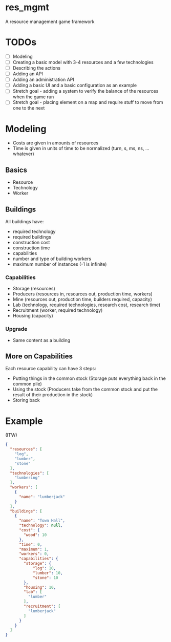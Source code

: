# res_mgmt
A resource management game framework

# TODOs
- [ ] Modeling
- [ ] Creating a basic model with 3-4 resources and a few technologies
- [ ] Describing the actions
- [ ] Adding an API
- [ ] Adding an administration API
- [ ] Adding a basic UI and a basic configuration as an example
- [ ] Stretch goal - adding a system to verify the balance of the resources when the game run
- [ ] Stretch goal - placing element on a map and require stuff to move from one to the next

# Modeling
- Costs are given in amounts of resources
- Time is given in units of time to be normalized (turn, s, ms, ns, ... whatever)

## Basics
- Resource
- Technology
- Worker

## Buildings

All buildings have:
- required technology
- required buildings
- construction cost
- construction time
- capabilities
- number and type of building workers
- maximum number of instances (-1 is infinite)

### Capabilities
- Storage (resources)
- Producers (resources in, resources out, production time, workers)
- Mine (resources out, production time, builders required, capacity)
- Lab (technology, required technologies, research cost, research time)
- Recruitment (worker, required technology)
- Housing (capacity)

### Upgrade
- Same content as a building 

## More on Capabilities
Each resource capability can have 3 steps:
- Putting things in the common stock (Storage puts everything back in the common pile)
- Using the stock (Producers take from the common stock and put the result of their production in the stock)
- Storing back

# Example
(ITW)

```json
{
  "resources": [
    "log",
    "lumber",
    "stone"
  ],
  "technologies": [
    "lumbering"
  ],
  "workers": [
    {
      "name": "lumberjack"
    }
  ],
  "buildings": [
    {
      "name": "Town Hall",
      "technology": null,
      "cost": {
        "wood": 10
      },
      "time": 0,
      "maximum": 1,
      "workers": 0,
      "capabilities": {
        "storage": {
            "log": 10,
            "lumber": 10,
            "stone": 10
        },
        "housing": 10,
        "lab": [
          "lumber"
        ],
        "recruitment": [
          "lumberjack"
        ]
      }
    }
  ]
}
```
